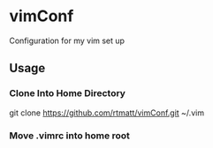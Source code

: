 # vimConf
Configuration for my vim set up

## Usage
### Clone Into Home Directory
 git clone https://github.com/rtmatt/vimConf.git  ~/.vim
### Move .vimrc into home root
``` mv ~/.vim/.vimrc ~/

